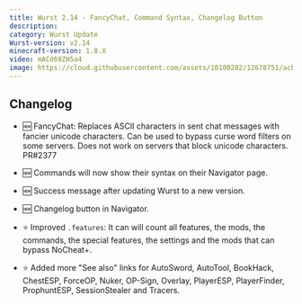 ```yaml
---
title: Wurst 2.14 - FancyChat, Command Syntax, Changelog Button
description:
category: Wurst Update
Wurst-version: v2.14
minecraft-version: 1.8.X
video: mACd69ZH5a4
image: https://cloud.githubusercontent.com/assets/10100202/12678751/acbc2bc2-c6a0-11e5-800e-5505c488be3e.jpg
---
```

## Changelog

- :new: FancyChat: Replaces ASCII characters in sent chat messages with fancier unicode characters. Can be used to bypass curse word filters on some servers. Does not work on servers that block unicode characters. PR#2377

- :new: Commands will now show their syntax on their Navigator page.

- :new: Success message after updating Wurst to a new version.

- :new: Changelog button in Navigator.

<!--read more-->

- :star: Improved `.features`: It can will count all features, the mods, the commands, the special features, the settings and the mods that can bypass NoCheat+.

- :star: Added more "See also" links for AutoSword, AutoTool, BookHack, ChestESP, ForceOP, Nuker, OP-Sign, Overlay, PlayerESP, PlayerFinder, ProphuntESP, SessionStealer and Tracers.
